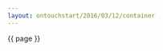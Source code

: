 ```yaml
---
layout: ontouchstart/2016/03/12/container
---
```

{{ page }}
<script>
d3.select('div.container').style({background: 'yellow'})
</script>

